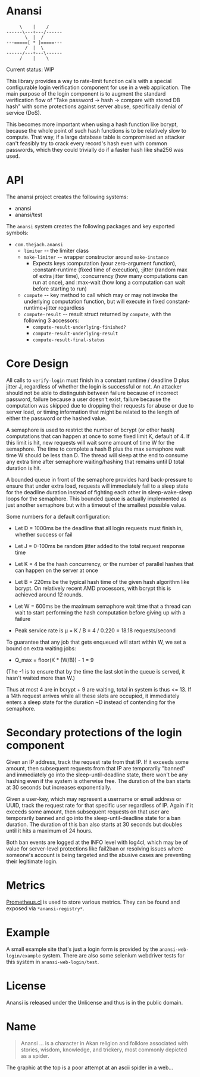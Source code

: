 # Anansi

```
     \    |    /
------\---+---/------
       \  |  /
---=====[ * ]=====---
       /  |  \
------/---+---\------
     /    |    \
```

Current status: WIP

This library provides a way to rate-limit function calls with a special configurable login verification component for use in a web application. The main purpose
of the login component is to augment the standard verification flow of "Take password -> hash -> compare with stored DB hash" with some protections against
server abuse, specifically denial of service (DoS).

This becomes more important when using a hash function like bcrypt, because the whole point of such hash functions is to be relatively slow to compute. That
way, if a large database table is compromised an attacker can't feasibly try to crack every record's hash even with common passwords, which they could trivially
do if a faster hash like sha256 was used.

# API

The anansi project creates the following systems:

* anansi
* anansi/test

The `anansi` system creates the following packages and key exported symbols:

* `com.thejach.anansi`
    * `limiter` -- the limiter class
    * `make-limiter` -- wrapper constructor around `make-instance`
        * Expects keys :computation (your zero-argument function), :constant-runtime (fixed time of execution), :jitter (random max of extra jitter time),
          :concurrency (how many computations can run at once), and :max-wait (how long a computation can wait before starting to run)
    * `compute` -- key method to call which may or may not invoke the underlying computation function, but will execute in fixed constant-runtime+jitter regardless
    * `compute-result` -- result struct returned by `compute`, with the following 3 accessors:
        * `compute-result-underlying-finished?`
        * `compute-result-underlying-result`
        * `compute-result-final-status`

# Core Design

All calls to `verify-login` must finish in a constant runtime / deadline D plus jitter J, regardless of whether the login is successful or not. An attacker should not be able to
distinguish between failure because of incorrect password, failure because a user doesn't exist, failure because the computation was skipped due to dropping
their requests for abuse or due to server load, or timing information that might be related to the length of either the password or the hashed value.

A semaphore is used to restrict the number of bcrypt (or other hash) computations that can happen at once to some fixed limit K, default of 4. If this limit is
hit, new requests will wait some amount of time W for the semaphore. The time to complete a hash B plus the max semaphore wait time W should be less than D. The
thread will sleep at the end to consume any extra time after semaphore waiting/hashing that remains until D total duration is hit.

A bounded queue in front of the semaphore provides hard back-pressure to ensure that under extra load, requests will immediately fail to a sleep state for the
deadline duration instead of fighting each other in sleep-wake-sleep loops for the semaphore. This bounded queue is actually implemented as just another
semaphore but with a timeout of the smallest possible value.

Some numbers for a default configuration:

* Let D = 1000ms be the deadline that all login requests must finish in, whether success or fail
* Let J = 0-100ms be random jitter added to the total request response time
* Let K = 4 be the hash concurrency, or the number of parallel hashes that can happen on the server at once
* Let B = 220ms be the typical hash time of the given hash algorithm like bcrypt. On relatively recent AMD processors, with bcrypt this is achieved around 12 rounds.
* Let W = 600ms be the maximum semaphore wait time that a thread can wait to start performing the hash computation before giving up with a failure

* Peak service rate is μ = K / B = 4 / 0.220 = 18.18 requests/second

To guarantee that any job that gets enqueued will start within W, we set a bound on extra waiting jobs:

* Q\_max = floor(K * (W/B)) - 1 = 9

(The -1 is to ensure that by the time the last slot in the queue is served, it hasn't waited more than W.)

Thus at most 4 are in bcrypt + 9 are waiting, total in system is thus <= 13. If a 14th request arrives while all these slots are occupied, it immediately enters
a sleep state for the duration ~D instead of contending for the semaphore.

# Secondary protections of the login component

Given an IP address, track the request rate from that IP. If it exceeds some amount, then subsequent requests from that IP are temporarily "banned" and
immediately go into the sleep-until-deadline state, there won't be any hashing even if the system is otherwise free. The duration of the ban starts at 30
seconds but increases exponentially.

Given a user-key, which may represent a username or email address or UUID, track the request rate for that specific user regardless of IP. Again if it exceeds
some amount, then subsequent requests on that user are temporarily banned and go into the sleep-until-deadline state for a ban duration. The duration of this
ban also starts at 30 seconds but doubles until it hits a maximum of 24 hours.

Both ban events are logged at the INFO level with log4cl, which may be of value for server-level protections like fail2ban or resolving issues where someone's
account is being targeted and the abusive cases are preventing their legitimate login.

# Metrics

[Prometheus.cl](https://github.com/deadtrickster/prometheus.cl) is used to store various metrics. They can be found and exposed via `*anansi-registry*`.

# Example

A small example site that's just a login form is provided by the `anansi-web-login/example` system. There are also some selenium webdriver tests for this system
in `anansi-web-login/test`.

# License

Anansi is released under the Unlicense and thus is in the public domain.

# Name

> Anansi ... is a character in Akan religion and folklore associated with stories, wisdom, knowledge, and trickery, most commonly depicted as a spider.

The graphic at the top is a poor attempt at an ascii spider in a web...
